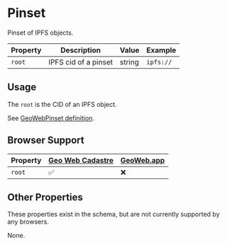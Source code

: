 # Pinset
Pinset of IPFS objects.

| Property | Description          | Value  | Example   |
| -------- | -------------------- | ------ | --------- |
| `root`   | IPFS cid of a pinset | string | `ipfs://` |

## Usage
The `root` is the CID of an IPFS object. 

See [GeoWebPinset definition](../definitions/GeoWebPinset.md).

## Browser Support
| Property | [Geo Web Cadastre](https://github.com/Geo-Web-Project/cadastre) | [GeoWeb.app](https://geoweb.app) |
| -------- | --------------------------------------------------------------- | -------------------------------- |
| `root`   | ✅                                                              | ❌                               |

## Other Properties
These properties exist in the schema, but are not currently supported by any browsers.

None.